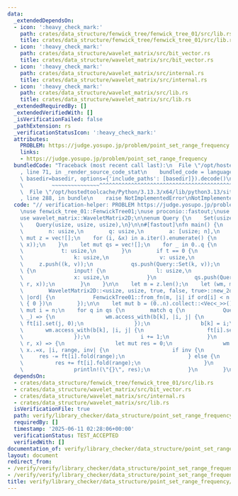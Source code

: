 ```yaml
---
data:
  _extendedDependsOn:
  - icon: ':heavy_check_mark:'
    path: crates/data_structure/fenwick_tree/fenwick_tree_01/src/lib.rs
    title: crates/data_structure/fenwick_tree/fenwick_tree_01/src/lib.rs
  - icon: ':heavy_check_mark:'
    path: crates/data_structure/wavelet_matrix/src/bit_vector.rs
    title: crates/data_structure/wavelet_matrix/src/bit_vector.rs
  - icon: ':heavy_check_mark:'
    path: crates/data_structure/wavelet_matrix/src/internal.rs
    title: crates/data_structure/wavelet_matrix/src/internal.rs
  - icon: ':heavy_check_mark:'
    path: crates/data_structure/wavelet_matrix/src/lib.rs
    title: crates/data_structure/wavelet_matrix/src/lib.rs
  _extendedRequiredBy: []
  _extendedVerifiedWith: []
  _isVerificationFailed: false
  _pathExtension: rs
  _verificationStatusIcon: ':heavy_check_mark:'
  attributes:
    PROBLEM: https://judge.yosupo.jp/problem/point_set_range_frequency
    links:
    - https://judge.yosupo.jp/problem/point_set_range_frequency
  bundledCode: "Traceback (most recent call last):\n  File \"/opt/hostedtoolcache/Python/3.13.3/x64/lib/python3.13/site-packages/onlinejudge_verify/documentation/build.py\"\
    , line 71, in _render_source_code_stat\n    bundled_code = language.bundle(stat.path,\
    \ basedir=basedir, options={'include_paths': [basedir]}).decode()\n          \
    \         ~~~~~~~~~~~~~~~^^^^^^^^^^^^^^^^^^^^^^^^^^^^^^^^^^^^^^^^^^^^^^^^^^^^^^^^^^^^^^^^^^\n\
    \  File \"/opt/hostedtoolcache/Python/3.13.3/x64/lib/python3.13/site-packages/onlinejudge_verify/languages/rust.py\"\
    , line 288, in bundle\n    raise NotImplementedError\nNotImplementedError\n"
  code: "// verification-helper: PROBLEM https://judge.yosupo.jp/problem/point_set_range_frequency\n\
    \nuse fenwick_tree_01::FenwickTree01;\nuse proconio::fastout;\nuse proconio::input;\n\
    use wavelet_matrix::WaveletMatrix2D;\n\nenum Query {\n    Set(usize, usize),\n\
    \    Query(usize, usize, usize),\n}\n\n#[fastout]\nfn main() {\n    input! {\n\
    \        n: usize,\n        q: usize,\n        a: [usize; n],\n    }\n    let\
    \ mut z = vec![];\n    for (i, &x) in a.iter().enumerate() {\n        z.push((i,\
    \ x));\n    }\n    let mut qs = vec![];\n    for _ in 0..q {\n        input! {\n\
    \            t: usize,\n        }\n        if t == 0 {\n            input! {\n\
    \                k: usize,\n                v: usize,\n            }\n       \
    \     z.push((k, v));\n            qs.push(Query::Set(k, v));\n        } else\
    \ {\n            input! {\n                l: usize,\n                r: usize,\n\
    \                x: usize,\n            }\n            qs.push(Query::Query(l,\
    \ r, x));\n        }\n    }\n\n    let m = z.len();\n    let (wm, mut ft) =\n\
    \        WaveletMatrix2D::<usize, usize, true, false, true>::new_2d_with_containers(z,\
    \ |ord| {\n            FenwickTree01::from_fn(m, |i| if ord[i] < n { 1 } else\
    \ { 0 })\n        });\n\n    let mut b = (0..n).collect::<Vec<_>>();\n    let\
    \ mut i = n;\n    for q in qs {\n        match q {\n            Query::Set(k,\
    \ _) => {\n                wm.access_with(b[k], |i, j| {\n                   \
    \ ft[i].set(j, 0);\n                });\n                b[k] = i;\n         \
    \       wm.access_with(b[k], |i, j| {\n                    ft[i].set(j, 1);\n\
    \                });\n                i += 1;\n            }\n            Query::Query(l,\
    \ r, x) => {\n                let mut res = 0;\n                wm.count_with(l..r,\
    \ x..=x, |i, range, inv| {\n                    if inv {\n                   \
    \     res -= ft[i].fold(range);\n                    } else {\n              \
    \          res += ft[i].fold(range);\n                    }\n                });\n\
    \                println!(\"{}\", res);\n            }\n        }\n    }\n}\n"
  dependsOn:
  - crates/data_structure/fenwick_tree/fenwick_tree_01/src/lib.rs
  - crates/data_structure/wavelet_matrix/src/bit_vector.rs
  - crates/data_structure/wavelet_matrix/src/internal.rs
  - crates/data_structure/wavelet_matrix/src/lib.rs
  isVerificationFile: true
  path: verify/library_checker/data_structure/point_set_range_frequency/src/main.rs
  requiredBy: []
  timestamp: '2025-06-11 02:28:06+00:00'
  verificationStatus: TEST_ACCEPTED
  verifiedWith: []
documentation_of: verify/library_checker/data_structure/point_set_range_frequency/src/main.rs
layout: document
redirect_from:
- /verify/verify/library_checker/data_structure/point_set_range_frequency/src/main.rs
- /verify/verify/library_checker/data_structure/point_set_range_frequency/src/main.rs.html
title: verify/library_checker/data_structure/point_set_range_frequency/src/main.rs
---
```

